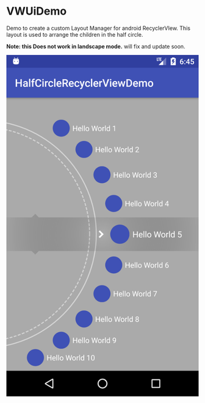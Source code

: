 # VWUiDemo
Demo to create a custom Layout Manager for android RecyclerVIew. 
This layout is used to arrange the children in the half circle.<br>

**Note: this Does not work in landscape mode.**  will fix and update soon.

![alt text](screenshot/Screenshot_1499433477.png "Final Screen shot of the application")
